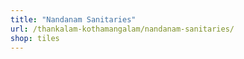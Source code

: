 ```yaml
---
title: "Nandanam Sanitaries"
url: /thankalam-kothamangalam/nandanam-sanitaries/
shop: tiles
---
```

